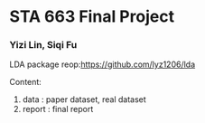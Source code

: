 # STA 663 Final Project
###  Yizi Lin, Siqi Fu

LDA package reop:https://github.com/lyz1206/lda <br>

Content:
1. data : paper dataset, real dataset
2. report : final report

